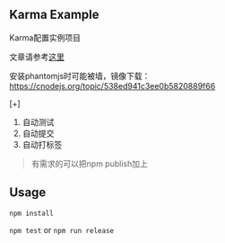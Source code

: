 ## Karma Example

Karma配置实例项目

文章请参考[这里](https://segmentfault.com/a/1190000006895064)

安装phantomjs时可能被墙，镜像下载：
https://cnodejs.org/topic/538ed941c3ee0b5820889f66

[+]
1. 自动测试
2. 自动提交
3. 自动打标签


> 有需求的可以把npm publish加上

## Usage

`npm install`

`npm test` or `npm run release`
